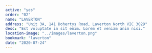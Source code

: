 ```yaml
---
active: "yes"
order: "02"
name: "LAVERTON"
address: "Unit 3A, 141 Dohertys Road, Laverton North VIC 3029"
desc: "Est voluptate in sit enim. Lorem et veniam anim nisi."
location-image: "../images/laverton.png"
bookmark: "laverton"
date: "2020-07-24"
---
```

